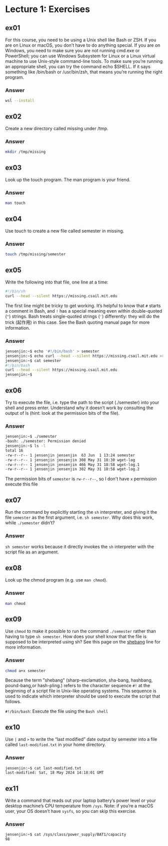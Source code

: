# Lecture 1: Exercises

## ex01

For this course, you need to be using a Unix shell like Bash or ZSH. If you are on Linux or macOS, you don’t have to do anything special. If you are on Windows, you need to make sure you are not running cmd.exe or PowerShell; you can use Windows Subsystem for Linux or a Linux virtual machine to use Unix-style command-line tools. To make sure you’re running an appropriate shell, you can try the command echo $SHELL. If it says something like /bin/bash or /usr/bin/zsh, that means you’re running the right program.

### Answer

```Bash
wsl --install
```

## ex02

Create a new directory called missing under /tmp.

### Answer

```Bash
mkdir /tmp/missing
```

## ex03

Look up the touch program. The man program is your friend.

### Answer

```Bash
man touch
```

## ex04

Use touch to create a new file called semester in missing.

### Answer

```Bash
touch /tmp/missing/semester
```

## ex05

Write the following into that file, one line at a time:

```Bash
#!/bin/sh
curl --head --silent https://missing.csail.mit.edu
```

The first line might be tricky to get working. It’s helpful to know that `#` starts a comment in Bash, and `!` has a special meaning even within double-quoted (`"`) strings. Bash treats single-quoted strings (`'`) differently: they will do the trick (起作用) in this case. See the Bash quoting manual page for more information.

### Answer

```Bash
jensenjin:~$ echo '#!/bin/bash' > semester
jensenjin:~$ echo curl --head --silent https://missing.csail.mit.edu >> semester
jensenjin:~$ cat semester
#!/bin/bash
curl --head --silent https://missing.csail.mit.edu
jensenjin:~$
```

## ex06

Try to execute the file, i.e. type the path to the script (./semester) into your shell and press enter. Understand why it doesn’t work by consulting the output of ls (hint: look at the permission bits of the file).

### Answer

```Bash
jensenjin:~$ ./semester
-bash: ./semester: Permission denied
jensenjin:~$ ls -l
total 16
-rw-r--r-- 1 jensenjin jensenjin  63 Jun  1 13:24 semester
-rw-r--r-- 1 jensenjin jensenjin 308 May 31 18:30 wget-log
-rw-r--r-- 1 jensenjin jensenjin 466 May 31 18:58 wget-log.1
-rw-r--r-- 1 jensenjin jensenjin 302 May 31 18:58 wget-log.2
```

The permission bits of `semester` is `rw-r--r--`, so I don't have `x` permission execute this file

## ex07

Run the command by explicitly starting the `sh` interpreter, and giving it the file `semester` as the first argument, i.e. `sh semester`. Why does this work, while `./semester` didn’t?

### Answer

`sh semester` works because it directly invokes the `sh` interpreter with the script file as an argument.

## ex08

Look up the chmod program (e.g. use `man chmod`).

### Answer

```Bash
man chmod
```

## ex09

Use `chmod` to make it possible to run the command `./semester` rather than having to type `sh semester`. How does your shell know that the file is supposed to be interpreted using sh? See this page on the [shebang](https://en.wikipedia.org/wiki/Shebang_(Unix)) line for more information.

### Answer

```Bash
chmod a+x semester
```

Because the term "shebang" (sharp-exclamation, sha-bang, hashbang, pound-bang,or hash-pling.) refers to the character sequence `#!` at the beginning of a script file in Unix-like operating systems. This sequence is used to indicate which interpreter should be used to execute the script that follows.

`#!/bin/bash`: Execute the file using the `Bash shell`

## ex10

Use `|` and `>` to write the “last modified” date output by semester into a file called `last-modified.txt` in your home directory.

### Answer

```Bash
jensenjin:~$ cat last-modified.txt
last-modified: Sat, 18 May 2024 14:18:01 GMT
```

## ex11

Write a command that reads out your laptop battery’s power level or your desktop machine’s CPU temperature from `/sys`. Note: if you’re a macOS user, your OS doesn’t have `sysfs`, so you can skip this exercise.

### Answer

```Bash
jensenjin:~$ cat /sys/class/power_supply/BAT1/capacity
98
```

